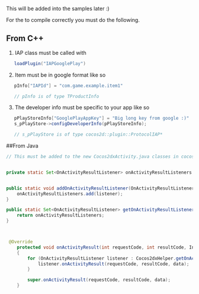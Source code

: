 This will be added into the samples later :)

For the to compile correctly you must do the following.

## From C++

1. IAP class must be called with
 
 ```java
	loadPlugin("IAPGooglePlay")
 ```
2. Item must be in google format like so
 ```java
	pInfo["IAPId"] = "com.game.example.item1" 

	// pInfo is of type TProductInfo
 ```
3. The developer info must be specific to your app like so
 ```java
	pPlayStoreInfo["GooglePlayAppKey"] = "Big long key from google :)"
	s_pPlayStore->configDeveloperInfo(pPlayStoreInfo);

	// s_pPlayStore is of type cocos2d::plugin::ProtocolIAP*
 ```


##From Java
```java
// This must be added to the new Cocos2dxActivity.java classes in cocos2d-x 3.0 + recently added


private static Set<OnActivityResultListener> onActivityResultListeners = new LinkedHashSet<OnActivityResultListener>();


public static void addOnActivityResultListener(OnActivityResultListener listener) {
    onActivityResultListeners.add(listener);
}

public static Set<OnActivityResultListener> getOnActivityResultListeners() {
    return onActivityResultListeners;
}



 @Override
    protected void onActivityResult(int requestCode, int resultCode, Intent data)
    {
        for (OnActivityResultListener listener : Cocos2dxHelper.getOnActivityResultListeners()) {
            listener.onActivityResult(requestCode, resultCode, data);
        }

        super.onActivityResult(requestCode, resultCode, data);
    }
```